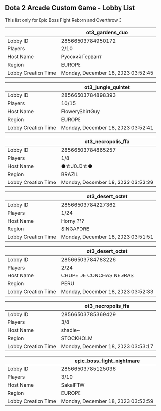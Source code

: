 ## Dota 2 Arcade Custom Game - Lobby List

This list only for Epic Boss Fight Reborn and Overthrow 3

|  | ot3_gardens_duo |
| ------ | ------ |
| Lobby ID | 28566503784950172 |
| Players | 2/10 |
| Host Name | Русский Гервант |
| Region | EUROPE |
| Lobby Creation Time | Monday, December 18, 2023 03:52:45 |


|  | ot3_jungle_quintet |
| ------ | ------ |
| Lobby ID | 28566503784898393 |
| Players | 10/15 |
| Host Name | FloweryShirtGuy |
| Region | EUROPE |
| Lobby Creation Time | Monday, December 18, 2023 03:52:41 |


|  | ot3_necropolis_ffa |
| ------ | ------ |
| Lobby ID | 28566503784865257 |
| Players | 1/8 |
| Host Name | ●☆J0J0☆● |
| Region | BRAZIL |
| Lobby Creation Time | Monday, December 18, 2023 03:52:39 |


|  | ot3_desert_octet |
| ------ | ------ |
| Lobby ID | 28566503784227362 |
| Players | 1/24 |
| Host Name | Horny ??? |
| Region | SINGAPORE |
| Lobby Creation Time | Monday, December 18, 2023 03:51:51 |


|  | ot3_desert_octet |
| ------ | ------ |
| Lobby ID | 28566503784783226 |
| Players | 2/24 |
| Host Name | CHUPE DE CONCHAS NEGRAS |
| Region | PERU |
| Lobby Creation Time | Monday, December 18, 2023 03:52:33 |


|  | ot3_necropolis_ffa |
| ------ | ------ |
| Lobby ID | 28566503785369429 |
| Players | 3/8 |
| Host Name | shadle~ |
| Region | STOCKHOLM |
| Lobby Creation Time | Monday, December 18, 2023 03:53:17 |


|  | epic_boss_fight_nightmare |
| ------ | ------ |
| Lobby ID | 28566503785125036 |
| Players | 3/10 |
| Host Name | SakalFTW |
| Region | EUROPE |
| Lobby Creation Time | Monday, December 18, 2023 03:52:59 |


